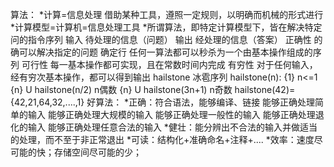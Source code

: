 算法：
	*计算=信息处理
		借助某种工具，遵照一定规则，以明确而机械的形式进行
	*计算模型=计算机=信息处理工具
	*所谓算法，即特定计算模型下，皆在解决特定问的指令序列
		输入	待处理的信息（问题）
		输出	经处理的信息（答案）
		正确性	的确可以解决指定的问题
		确定行	任何一算法都可以秒杀为一个由基本操作组成的序列
		可行性	每一基本操作都可实现，且在常数时间内完成
		有穷性	对于任何输入，经有穷次基本操作，都可以得到输出
			hailstone 冰雹序列
			hailstone(n):     {1}                 n<=1
						 {n} U hailstone(n/2)     n偶数
						 {n} U hailstone(3n+1)    n奇数
			hailstone(42)={42,21,64,32,....,1}
	好算法：
		*正确：符合语法，能够编译、链接
			   能够正确处理简单的输入
			   能够正确处理大规模的输入
			   能够正确处理一般性的输入
			   能够正确处理退化的输入
			   能够正确处理任意合法的输入
		*健壮：能分辨出不合法的输入并做适当的处理，而不至于非正常退出
		*可读：结构化+准确命名+注释+....
		*效率：速度尽可能的快；存储空间尽可能的少；
		


